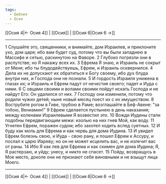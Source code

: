 ```yaml
---
tags:
  - Библия
  - Осия
---
```

[[Осия 4|← Осия 4]] | [[Осия]] | [[Осия 6|Осия 6 →]]

---
1 Слушайте это, священники, и внимайте, дом Израилев, и приклоните ухо, дом царя; ибо вам будет суд, потому что вы были западнею в Массифе и сетью, раскинутою на Фаворе.
2 Глубоко погрязли они в распутстве; но Я накажу всех их.
3 Ефрема Я знаю, и Израиль не сокрыт от Меня; ибо ты блудодействуешь, Ефрем, и Израиль осквернился.
4 Дела их не допускают их обратиться к Богу своему, ибо дух блуда внутри них, и Господа они не познали.
5 И гордость Израиля унижена в глазах их; и Израиль и Ефрем падут от нечестия своего; падет и Иуда с ними.
6 С овцами своими и волами своими пойдут искать Господа и не найдут Его: Он удалился от них.
7 Господу они изменили, потому что родили чужих детей; ныне новый месяц поест их с их имуществом.
8 Вострубите рогом в Гиве, трубою в Раме; возглашайте в Беф-Авене: "за тобою, Вениамин!"
9 Ефрем сделается пустынею в день наказания; между коленами Израилевыми Я возвестил это.
10 Вожди Иудины стали подобны передвигающим межи: изолью на них гнев Мой, как воду.
11 Угнетен Ефрем, поражен судом; ибо захотел ходить вслед суетных.
12 И буду как моль для Ефрема и как червь для дома Иудина.
13 И увидел Ефрем болезнь свою, и Иуда - свою рану, и пошел Ефрем к Ассуру, и послал к царю Иареву; но он не может исцелить вас, и не излечит вас от раны.
14 Ибо Я как лев для Ефрема и как скимен для дома Иудина; Я, Я растерзаю, и уйду; унесу, и никто не спасет.
15 Пойду, возвращусь в Мое место, доколе они не признают себя виновными и не взыщут лица Моего.

---
[[Осия 4|← Осия 4]] | [[Осия]] | [[Осия 6|Осия 6 →]]